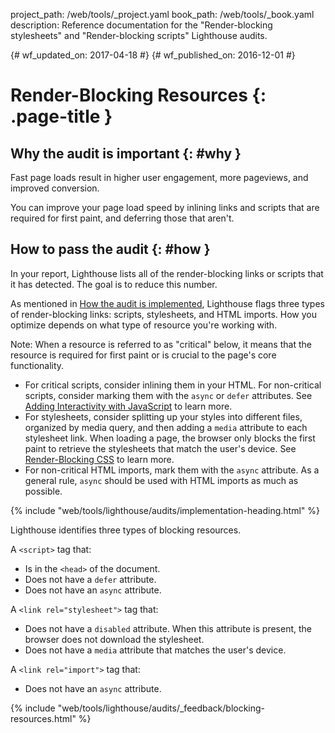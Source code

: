 project_path: /web/tools/_project.yaml
book_path: /web/tools/_book.yaml
description: Reference documentation for the "Render-blocking stylesheets" and "Render-blocking scripts" Lighthouse audits.

{# wf_updated_on: 2017-04-18 #}
{# wf_published_on: 2016-12-01 #}

# Render-Blocking Resources {: .page-title }

## Why the audit is important {: #why }

Fast page loads result in higher user engagement, more pageviews, and
improved conversion.

You can improve your page load speed by inlining links and scripts that
are required for first paint, and deferring those that aren't.

## How to pass the audit {: #how }

In your report, Lighthouse lists all of the render-blocking links or scripts
that it has detected. The goal is to reduce this number.

As mentioned in [How the audit is implemented](#implementation), Lighthouse
flags three types of render-blocking links: scripts, stylesheets, and HTML
imports. How you optimize depends on what type of resource you're working with.

Note: When a resource is referred to as "critical" below, it means that the
resource is required for first paint or is crucial to the page's core
functionality.

* For critical scripts, consider inlining them in your HTML. For non-critical
  scripts, consider marking them with the `async` or `defer` attributes.
  See [Adding Interactivity with JavaScript][js] to learn more.
* For stylesheets, consider splitting up your styles into different files,
  organized by media query, and then adding a `media` attribute to each
  stylesheet link. When loading a page, the browser only blocks the first
  paint to retrieve the stylesheets that match the user's device. See
  [Render-Blocking CSS][css] to learn more.
* For non-critical HTML imports, mark them with the `async` attribute. As a
  general rule, `async` should be used with HTML imports as much as possible.

[js]: /web/fundamentals/performance/critical-rendering-path/adding-interactivity-with-javascript
[css]: /web/fundamentals/performance/critical-rendering-path/render-blocking-css

{% include "web/tools/lighthouse/audits/implementation-heading.html" %}

Lighthouse identifies three types of blocking resources.

A `<script>` tag that:

* Is in the `<head>` of the document.
* Does not have a `defer` attribute.
* Does not have an `async` attribute.

A `<link rel="stylesheet">` tag that:

* Does not have a `disabled` attribute. When this attribute is present,
  the browser does not download the stylesheet.
* Does not have a `media` attribute that matches the user's device.

A `<link rel="import">` tag that:

* Does not have an `async` attribute.


{% include "web/tools/lighthouse/audits/_feedback/blocking-resources.html" %}
